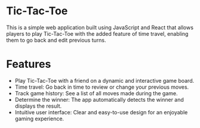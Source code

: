 # Tic-Tac-Toe
This is a simple web application built using JavaScript and React that allows players to play Tic-Tac-Toe with the added feature of time travel, enabling them to go back and edit previous turns.

# Features
* Play Tic-Tac-Toe with a friend on a dynamic and interactive game board.
* Time travel: Go back in time to review or change your previous moves.
* Track game history: See a list of all moves made during the game.
* Determine the winner: The app automatically detects the winner and displays the result.
* Intuitive user interface: Clear and easy-to-use design for an enjoyable gaming experience.
